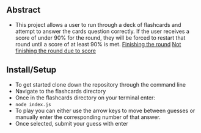 ## Abstract
* This project allows a user to run through a deck of flashcards and attempt to answer the cards question correctly. If the user receives a score of under 90% for the round, they will be forced to restart that round until a score of at least 90% is met.
[Finishing the round](/src/finish-round.gif)
[Not finishing the round due to score](/src/wont-finish-round.gif)
## Install/Setup
* To get started clone down the repository through the command line
* Navigate to the flashcards directory
* Once in the flashcards directory on your terminal enter:
* ```node index.js```
* To play you can either use the arrow keys to move between guesses or manually enter the corresponding number of that answer.
* Once selected, submit your guess with enter
